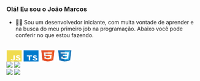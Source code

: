 ### Olá! Eu sou o João Marcos

- 👨‍💻 Sou um desenvolvedor iniciante, com muita vontade de aprender e na busca do meu primeiro job na programação. Abaixo você pode conferir no que estou fazendo.



<div style="display: inline_block"><br>
  <img align="center" alt="Joao-Js" height="30" width="40" src="https://raw.githubusercontent.com/devicons/devicon/master/icons/javascript/javascript-plain.svg">
  <img align="center" alt="Joao-Ts" height="30" width="40" src="https://raw.githubusercontent.com/devicons/devicon/master/icons/typescript/typescript-plain.svg">
  <img align="center" alt="Joao-HTML" height="30" width="40" src="https://raw.githubusercontent.com/devicons/devicon/master/icons/html5/html5-original.svg">
  <img align="center" alt="Joao-CSS" height="30" width="40" src="https://raw.githubusercontent.com/devicons/devicon/master/icons/css3/css3-original.svg">
</div>

<div>
  <a href-"https://github.com/JoaoMarcosSC19">
  <img height-"180em" src="https://github-readme-stats.vercel.app/api?username=JoaoMarcosSC19&show_icons=true&theme=default">
  <img height-"180em" src="https://github-readme-stats.vercel.app/api/top-langs/?username=JoaoMarcosSC19&layout=compact">
 </div>

<div> 
  <a href = "mailto:joaomfp.imb@gmail.com"><img src="https://img.shields.io/badge/-Gmail-%23333?style=for-the-badge&logo=gmail&logoColor=white" target="_black"></a>
  <a href="https://www.linkedin.com/in/joaomarcosdeveloper/" target="_blank"><img src="https://img.shields.io/badge/-LinkedIn-%230077B5?style=for-the-badge&logo=linkedin&logoColor=white" target="_blank"></a> 
</div>
